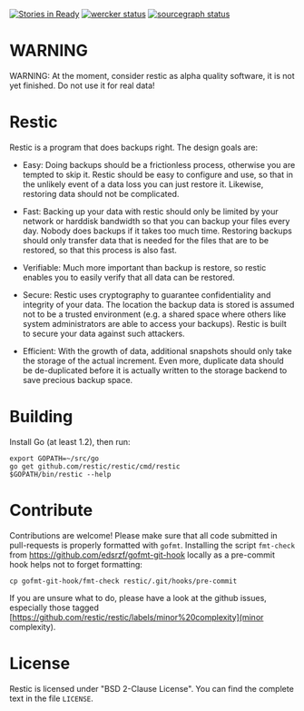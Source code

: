 [![Stories in Ready](https://badge.waffle.io/restic/restic.png?label=ready&title=Ready)](https://waffle.io/restic/restic)
[![wercker status](https://app.wercker.com/status/e78e51f3e5af7fff50962332615ce9a3/s/master "wercker status")](https://app.wercker.com/project/bykey/e78e51f3e5af7fff50962332615ce9a3)
[![sourcegraph status](https://sourcegraph.com/api/repos/github.com/restic/restic/.badges/status.png)](https://sourcegraph.com/github.com/restic/restic)

WARNING
=======

WARNING: At the moment, consider restic as alpha quality software, it is not
yet finished. Do not use it for real data!

Restic
======

Restic is a program that does backups right. The design goals are:

 * Easy: Doing backups should be a frictionless process, otherwise you are
   tempted to skip it.  Restic should be easy to configure and use, so that in
   the unlikely event of a data loss you can just restore it. Likewise,
   restoring data should not be complicated.

 * Fast: Backing up your data with restic should only be limited by your
   network or harddisk bandwidth so that you can backup your files every day.
   Nobody does backups if it takes too much time. Restoring backups should only
   transfer data that is needed for the files that are to be restored, so that
   this process is also fast.

 * Verifiable: Much more important than backup is restore, so restic enables
   you to easily verify that all data can be restored.

 * Secure: Restic uses cryptography to guarantee confidentiality and integrity
   of your data. The location the backup data is stored is assumed not to be a
   trusted environment (e.g. a shared space where others like system
   administrators are able to access your backups). Restic is built to secure
   your data against such attackers.

 * Efficient: With the growth of data, additional snapshots should only take
   the storage of the actual increment. Even more, duplicate data should be
   de-duplicated before it is actually written to the storage backend to save
   precious backup space.


Building
========

Install Go (at least 1.2), then run:

    export GOPATH=~/src/go
    go get github.com/restic/restic/cmd/restic
    $GOPATH/bin/restic --help


Contribute
==========

Contributions are welcome! Please make sure that all code submitted in
pull-requests is properly formatted with `gofmt`. Installing the script
`fmt-check` from https://github.com/edsrzf/gofmt-git-hook locally as a
pre-commit hook helps not to forget formatting:

    cp gofmt-git-hook/fmt-check restic/.git/hooks/pre-commit

If you are unsure what to do, please have a look at the github issues,
especially those tagged
[https://github.com/restic/restic/labels/minor%20complexity](minor complexity).

License
=======

Restic is licensed under "BSD 2-Clause License". You can find the complete text
in the file `LICENSE`.
